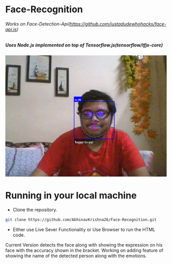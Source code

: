 # Face-Recognition

###### Works on Face-Detection-Api(https://github.com/justadudewhohacks/face-api.js) 
  
##### Uses Node.js implemented on top of Tensorflow.js(tensorflow/tfjs-core)
![Image of Dev](https://github.com/AbhinavKrishna26/images-in-readme/blob/master/Profile_edited.jpg)

# Running in your local machine

* Clone the repository.
``` bash
git clone https://github.com/AbhinavKrishna26/Face-Recognition.git
```
* Either use Live Sever Functionality or Use Browser to run the HTML code.

Current Version detects the face along with showing the expression on his face with the accuracy shown in the bracket.
Working on adding feature of showing the name of the detected person along with the emotions.
